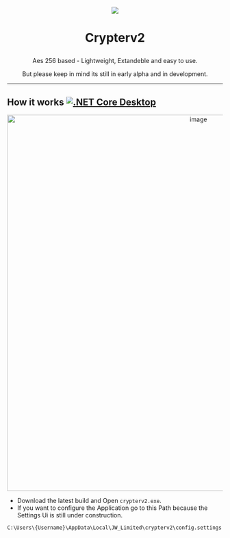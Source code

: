 <p align="center">
  <img src="LILO-Packager/favico.ico" />
</p>

# <p align="center">Crypterv2</p>
<p align="center">Aes 256 based - Lightweight, Extandeble and easy to use.</p>
<p align="center">But please keep in mind its still in early alpha and in development.</p>

<hr />

## How it works [![.NET Core Desktop](https://github.com/JW-Limited/Crypterv2/actions/workflows/dotnet-desktop.yml/badge.svg)](https://github.com/JW-Limited/Crypterv2/actions/workflows/dotnet-desktop.yml)
<p align="center">
  <img width="878" alt="image" src="https://github.com/JW-Limited/Crypterv2/assets/120219149/da86adc4-358f-4a28-8ad6-7d3bd1010e2c">
</p>

- Download the latest build and Open `crypterv2.exe`.
- If you want to configure the Application go to this Path because the Settings Ui is still under construction.
```
C:\Users\{Username}\AppData\Local\JW_Limited\crypterv2\config.settings
```
